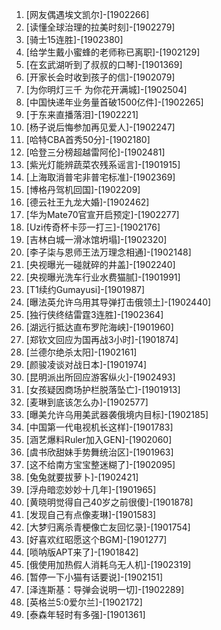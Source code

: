 
1. [网友偶遇埃文凯尔]-[1902266]
1. [读懂全球治理的拉美时刻]-[1902279]
1. [骑士15连胜]-[1902380]
1. [给学生戴小蜜蜂的老师称已离职]-[1902129]
1. [在玄武湖听到了叔叔的口琴]-[1901369]
1. [开家长会时收到孩子的信]-[1902079]
1. [为你明灯三千 为你花开满城]-[1902504]
1. [中国快递年业务量首破1500亿件]-[1902265]
1. [于东来直播落泪]-[1902221]
1. [杨子说后悔参加再见爱人]-[1902247]
1. [哈特CBA首秀50分]-[1902180]
1. [哈登三分榜超越雷阿伦]-[1902481]
1. [紫光灯能辨蔬菜农残系谣言]-[1901915]
1. [上海取消普宅非普宅标准]-[1902369]
1. [博格丹驾机回国]-[1902209]
1. [德云社王九龙大婚]-[1902462]
1. [华为Mate70官宣开启预定]-[1902277]
1. [Uzi传奇杯卡莎一打三]-[1902176]
1. [吉林白城一滑冰馆坍塌]-[1902320]
1. [李子柒与恩师王法万理念相通]-[1902148]
1. [央视曝光一碰就碎的井盖]-[1902240]
1. [央视曝光洗车行业水费猫腻]-[1901991]
1. [T1续约Gumayusi]-[1901987]
1. [曝法英允许乌用其导弹打击俄领土]-[1902440]
1. [独行侠终结雷霆3连胜]-[1902364]
1. [湖远行抵达直布罗陀海峡]-[1901960]
1. [郑钦文回应为国再战3小时]-[1901874]
1. [兰德尔绝杀太阳]-[1902161]
1. [颜骏凌谈对战日本]-[1901974]
1. [昆明派出所回应游客纵火]-[1902493]
1. [女孩疑因商场护栏脱落坠亡]-[1901913]
1. [麦琳到底该怎么办]-[1902577]
1. [曝美允许乌用美武器袭俄境内目标]-[1902185]
1. [中国第一代电视机长这样]-[1901783]
1. [涵艺爆料Ruler加入GEN]-[1902060]
1. [虞书欣甜妹手势舞统治区]-[1901963]
1. [这不给南方宝宝整迷糊了]-[1902095]
1. [兔兔就要拔萝卜]-[1902421]
1. [浮舟暗恋妙妙十几年]-[1901965]
1. [黄晓明觉得自己40岁之前很傻]-[1901878]
1. [发现自己有点像麦琳]-[1901583]
1. [大梦归离杀青梗像亡友回忆录]-[1901754]
1. [好喜欢红昭愿这个BGM]-[1901277]
1. [唢呐版APT来了]-[1901842]
1. [俄使用加热假人消耗乌无人机]-[1902319]
1. [暂停一下小猫有话要说]-[1902151]
1. [泽连斯基：导弹会说明一切]-[1902289]
1. [英格兰5:0爱尔兰]-[1902172]
1. [泰森年轻时有多强]-[1901361]